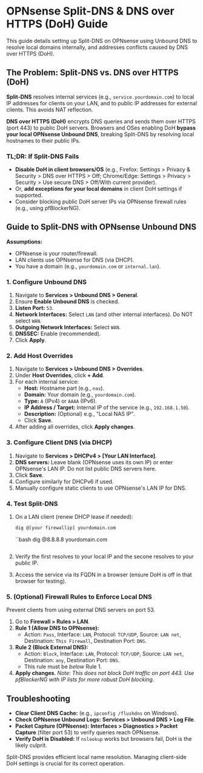 # OPNsense Split-DNS & DNS over HTTPS (DoH) Guide

This guide details setting up Split-DNS on OPNsense using Unbound DNS to resolve local domains internally, and addresses conflicts caused by DNS over HTTPS (DoH).

## The Problem: Split-DNS vs. DNS over HTTPS (DoH)

**Split-DNS** resolves internal services (e.g., `service.yourdomain.com`) to local IP addresses for clients on your LAN, and to public IP addresses for external clients. This avoids NAT reflection.

**DNS over HTTPS (DoH)** encrypts DNS queries and sends them over HTTPS (port 443) to public DoH servers. Browsers and OSes enabling DoH **bypass your local OPNsense Unbound DNS**, breaking Split-DNS by resolving local hostnames to their public IPs.

### TL;DR: If Split-DNS Fails

*   **Disable DoH in client browsers/OS** (e.g., Firefox: Settings > Privacy & Security > DNS over HTTPS > Off; Chrome/Edge: Settings > Privacy > Security > Use secure DNS > Off/With current provider).
*   Or, **add exceptions for your local domains** in client DoH settings if supported.
*   Consider blocking public DoH server IPs via OPNsense firewall rules (e.g., using pfBlockerNG).

## Guide to Split-DNS with OPNsense Unbound DNS

**Assumptions:**
*   OPNsense is your router/firewall.
*   LAN clients use OPNsense for DNS (via DHCP).
*   You have a domain (e.g., `yourdomain.com` or `internal.lan`).

### 1. Configure Unbound DNS

1.  Navigate to **Services > Unbound DNS > General**.
2.  Ensure **Enable Unbound DNS** is checked.
3.  **Listen Port:** `53`.
4.  **Network Interfaces:** Select `LAN` (and other internal interfaces). Do NOT select `WAN`.
5.  **Outgoing Network Interfaces:** Select `WAN`.
6.  **DNSSEC:** Enable (recommended).
7.  Click **Apply**.

### 2. Add Host Overrides

1.  Navigate to **Services > Unbound DNS > Overrides**.
2.  Under **Host Overrides**, click **+ Add**.
3.  For each internal service:
    *   **Host:** Hostname part (e.g., `nas`).
    *   **Domain:** Your domain (e.g., `yourdomain.com`).
    *   **Type:** `A` (IPv4) or `AAAA` (IPv6).
    *   **IP Address / Target:** Internal IP of the service (e.g., `192.168.1.50`).
    *   **Description:** (Optional) e.g., "Local NAS IP".
    *   Click **Save**.
4.  After adding all overrides, click **Apply changes**.

### 3. Configure Client DNS (via DHCP)

1.  Navigate to **Services > DHCPv4 > [Your LAN Interface]**.
2.  **DNS servers:** Leave blank (OPNsense uses its own IP) or enter OPNsense's LAN IP. Do not list public DNS servers here.
3.  Click **Save**.
4.  Configure similarly for DHCPv6 if used.
5.  Manually configure static clients to use OPNsense's LAN IP for DNS.

### 4. Test Split-DNS

1.  On a LAN client (renew DHCP lease if needed):
    ```bash
    dig @[your firewallip] yourdomain.com
    ```

    ``bash
    dig @8.8.8.8 yourdomain.com
    ```
2.  Verify the first resolves to your local IP and the secone resolves to your public IP.
3.  Access the service via its FQDN in a browser (ensure DoH is off in that browser for testing).

### 5. (Optional) Firewall Rules to Enforce Local DNS

Prevent clients from using external DNS servers on port 53.

1.  Go to **Firewall > Rules > LAN**.
2.  **Rule 1 (Allow DNS to OPNsense):**
    *   Action: `Pass`, Interface: `LAN`, Protocol: `TCP/UDP`, Source: `LAN net`, Destination: `This Firewall`, Destination Port: `DNS`.
3.  **Rule 2 (Block External DNS):**
    *   Action: `Block`, Interface: `LAN`, Protocol: `TCP/UDP`, Source: `LAN net`, Destination: `any`, Destination Port: `DNS`.
    *   This rule must be *below* Rule 1.
4.  **Apply changes**.
    *Note: This does not block DoH traffic on port 443. Use pfBlockerNG with IP lists for more robust DoH blocking.*

## Troubleshooting

*   **Clear Client DNS Cache:** (e.g., `ipconfig /flushdns` on Windows).
*   **Check OPNsense Unbound Logs:** **Services > Unbound DNS > Log File**.
*   **Packet Capture (OPNsense):** **Interfaces > Diagnostics > Packet Capture** (filter port 53) to verify queries reach OPNsense.
*   **Verify DoH is Disabled:** If `nslookup` works but browsers fail, DoH is the likely culprit.

Split-DNS provides efficient local name resolution. Managing client-side DoH settings is crucial for its correct operation.
